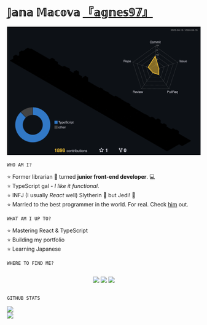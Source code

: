 # 𝕁𝕒𝕟𝕒 𝕄𝕒𝕔𝕠𝕧𝕒 [『𝕒𝕘𝕟𝕖𝕤𝟡𝟟』][github]

<img alt="github profile contributions chart" src="https://raw.githubusercontent.com/agnes97/agnes97/master/profile-3d-contrib/rainbow-readme.svg" />

~~~
WHO AM I?
~~~

⭐ Former librarian 📜 turned **junior front-end developer**. 💻  
⭐ TypeScript gal - *I like it functional*.  
⭐ INFJ (I usually *React* well) Slytherin 🐍 but Jedi! 🥢  
⭐ Married to the best programmer in the world. For real. Check [him](https://github.com/macajind) out. 

~~~
WHAT AM I UP TO?
~~~

⭐ Mastering React & TypeScript  
⭐ Building my portfolio  
⭐ Learning Japanese  

~~~
WHERE TO FIND ME?
~~~

<div style="display: flex; justify-content: center; margin: 0 auto;">

[<img width="30px" src="https://cdn.jsdelivr.net/npm/simple-icons@v3/icons/instagram.svg" />][instagram]
[<img width="30px" src="https://cdn.jsdelivr.net/npm/simple-icons@v3/icons/github.svg" />][github]
[<img width="30px" src="https://cdn.jsdelivr.net/npm/simple-icons@v3/icons/linkedin.svg" />][linkedin]

</div>

~~~
GITHUB STATS
~~~

<img style="display: block; margin: 0 auto;"  src="https://github-readme-stats.vercel.app/api?username=agnes97&show_icons=true&hide_border=true&title_color=ffffff&icon_color=34abeb&text_color=daf7dc&bg_color=151515" />  

<img style="display: block; margin: 0 auto;" src="https://github-readme-stats.vercel.app/api/top-langs/?username=agnes97&layout=compact&show_icons=true&hide_border=true&title_color=ffffff&icon_color=34abeb&text_color=daf7dc&bg_color=151515"/>

[czechitas]: https://www.czechitas.cz/ 'Czechitas'
[github]: https://github.com/agnes97 'GitHub'
[instagram]: https://www.instagram.com/agnes.and.life/ 'Instagram'
[linkedin]: https://www.linkedin.com/in/agnes97/ 'LinkedIn'
